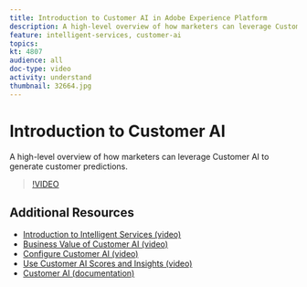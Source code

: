 ```yaml
---
title: Introduction to Customer AI in Adobe Experience Platform
description: A high-level overview of how marketers can leverage Customer AI to generate customer predictions.
feature: intelligent-services, customer-ai
topics:
kt: 4807
audience: all
doc-type: video
activity: understand
thumbnail: 32664.jpg
---
```


# Introduction to Customer AI

A high-level overview of how marketers can leverage Customer AI to generate customer predictions.

>[!VIDEO](https://video.tv.adobe.com/v/32664?quality=12&learn=on)

## Additional Resources

* [Introduction to Intelligent Services (video)](introduction-to-intelligent-services.md)
* [Business Value of Customer AI (video)](business-value-of-customer-ai.md)
* [Configure Customer AI (video)](configure-customer-ai.md)
* [Use Customer AI Scores and Insights (video)](use-customer-ai-scores-and-insights.md)
* [Customer AI (documentation)](https://docs.adobe.com/content/help/en/experience-platform/intelligent-services/customer-ai/overview.html)